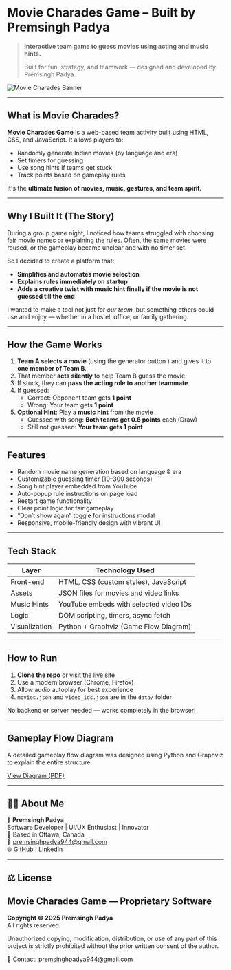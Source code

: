 #  Movie Charades Game – Built by Premsingh Padya

> **Interactive team game to guess movies using acting and music hints.**
>  
> Built for fun, strategy, and teamwork — designed and developed by Premsingh Padya.

![Movie Charades Banner](https://premsinghpadyalc.github.io/moviegame/assets/banner.png)

---

##  What is Movie Charades?

**Movie Charades Game** is a web-based team activity built using HTML, CSS, and JavaScript. It allows players to:

- Randomly generate Indian movies (by language and era)
- Set timers for guessing
- Use song hints if teams get stuck
- Track points based on gameplay rules

It's the **ultimate fusion of movies, music, gestures, and team spirit.**

---

##  Why I Built It (The Story)

During a group game night, I noticed how teams struggled with choosing fair movie names or explaining the rules. Often, the same movies were reused, or the gameplay became unclear and with no timer set. 

So I decided to create a platform that:
- **Simplifies and automates movie selection**
- **Explains rules immediately on startup**
- **Adds a creative twist with music hint finally if the movie is not guessed till the end**

I wanted to make a tool not just for *our team*, but something others could use and enjoy — whether in a hostel, office, or family gathering.

---

##  How the Game Works

1. **Team A selects a movie** (using the generator button ) and gives it to **one member of Team B**.
2. That member **acts silently** to help Team B guess the movie.
3. If stuck, they can **pass the acting role to another teammate**.
4. If guessed:
   -  Correct: Opponent team gets **1 point**
   -  Wrong: Your team gets **1 point**
5. **Optional Hint**: Play a **music hint** from the movie
   -  Guessed with song: **Both teams get 0.5 points** each (Draw)
   -  Still not guessed: **Your team gets 1 point**

---

##  Features

-  Random movie name generation based on language & era
-  Customizable guessing timer (10–300 seconds)
-  Song hint player embedded from YouTube
-  Auto-popup rule instructions on page load
-  Restart game functionality
-  Clear point logic for fair gameplay
-  “Don’t show again” toggle for instructions modal
-  Responsive, mobile-friendly design with vibrant UI

---

##  Tech Stack

| Layer        | Technology Used                          |
|--------------|-------------------------------------------|
| Front-end    | HTML, CSS (custom styles), JavaScript     |
| Assets       | JSON files for movies and video links     |
| Music Hints  | YouTube embeds with selected video IDs    |
| Logic        | DOM scripting, timers, async fetch        |
| Visualization| Python + Graphviz (Game Flow Diagram)     |

---

## How to Run

1. **Clone the repo** or [visit the live site](https://premsinghpadyalc.github.io/moviegame/)
2. Use a modern browser (Chrome, Firefox)
3. Allow audio autoplay for best experience
4. `movies.json` and `video_ids.json` are in the `data/` folder

No backend or server needed — works completely in the browser!

---

##  Gameplay Flow Diagram

A detailed gameplay flow diagram was designed using Python and Graphviz to explain the entire structure.

[View Diagram (PDF)](https://github.com/premsinghpadyalc/moviegame/blob/main/movie_charades_game_flow_diagram.pdf)

---

## 🙋‍♂️ About Me

**👤 Premsingh Padya**  
Software Developer | UI/UX Enthusiast | Innovator  
📍 Based in Ottawa, Canada  
📧 premsinghpadya944@gmail.com  
🌐 [GitHub](https://github.com/premsinghpadyalc) | [LinkedIn](https://www.linkedin.com/in/premsinghpadya)

---

## ⚖️ License

## Movie Charades Game — Proprietary Software

**Copyright © 2025 Premsingh Padya**  
All rights reserved.

Unauthorized copying, modification, distribution, or use of any part of this project is strictly prohibited without the prior written consent of the author.

📩 Contact: premsinghpadya944@gmail.com
